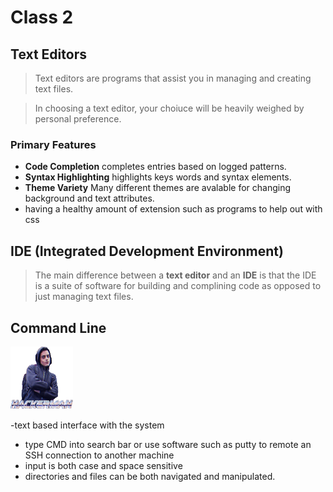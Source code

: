 # Class 2

## Text Editors

> Text editors are programs that assist you in managing and creating text files.

> In choosing a text editor, your choiuce will be heavily weighed by personal preference.

### Primary Features

- **Code Completion** completes entries based on logged patterns.
- **Syntax Highlighting** highlights keys words and syntax elements.
- **Theme Variety** Many different themes are avalable for changing background and text attributes.
- having a healthy amount of extension such as programs to help out with css

## IDE (Integrated Development Environment)
 > The main difference between a **text editor** and an **IDE** is that the IDE is a suite of software for building and complining code as opposed to just managing text files.
 
 ## Command Line
 
<img src="hackerman.png" alt="hackerman" width="100" height="100">

-text based interface with the system
- type CMD into search bar or use software such as putty to remote an SSH connection to another machine
- input is both case and space sensitive
- directories and files can be both navigated and manipulated.

